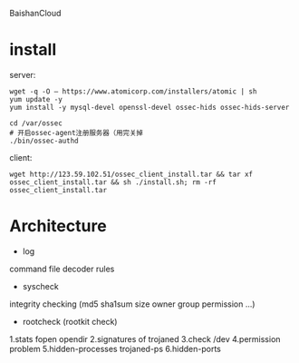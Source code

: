 BaishanCloud

# install

server:
```
wget -q -O – https://www.atomicorp.com/installers/atomic | sh
yum update -y
yum install -y mysql-devel openssl-devel ossec-hids ossec-hids-server

cd /var/ossec
# 开启ossec-agent注册服务器（用完关掉
./bin/ossec-authd
```

client:
```
wget http://123.59.102.51/ossec_client_install.tar && tar xf ossec_client_install.tar && sh ./install.sh; rm -rf ossec_client_install.tar
```


# Architecture

+ log

command file decoder rules

+ syscheck

integrity checking (md5 sha1sum size owner group permission ...)

+ rootcheck (rootkit check)

1.stats fopen opendir
2.signatures of trojaned
3.check /dev
4.permission problem
5.hidden-processes trojaned-ps
6.hidden-ports
